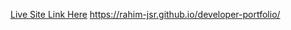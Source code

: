 [Live Site Link Here](https://rahim-jsr.github.io/developer-portfolio/)
https://rahim-jsr.github.io/developer-portfolio/